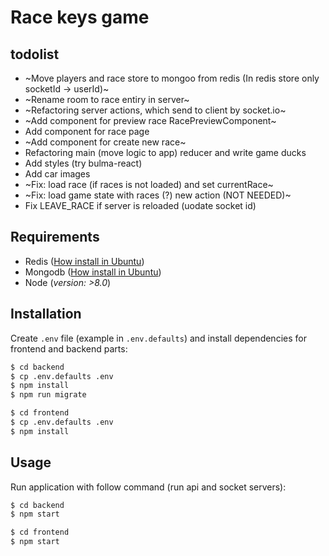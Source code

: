 # Race keys game

## todolist

- ~Move players and race store to mongoo from redis (In redis store only socketId -> userId)~
- ~Rename room to race entiry in server~
- ~Refactoring server actions, which send to client by socket.io~
- ~Add component for preview race RacePreviewComponent~
- Add component for race page
- ~Add component for create new race~
- Refactoring main (move logic to app) reducer and write game ducks
- Add styles (try bulma-react)
- Add car images
- ~Fix: load race (if races is not loaded) and set currentRace~
- ~Fix: load game state with races (?) new action (NOT NEEDED)~
- Fix LEAVE_RACE if server is reloaded (uodate socket id)

## Requirements

- Redis ([How install in Ubuntu](https://www.digitalocean.com/community/tutorials/how-to-install-and-configure-redis-on-ubuntu-16-04))
- Mongodb ([How install in Ubuntu](https://www.digitalocean.com/community/tutorials/how-to-install-mongodb-on-ubuntu-16-04))
- Node (*version: >8.0*)

## Installation

Create `.env` file (example in `.env.defaults`) and install dependencies for frontend and backend parts:

```bash
$ cd backend
$ cp .env.defaults .env
$ npm install
$ npm run migrate

$ cd frontend
$ cp .env.defaults .env
$ npm install
```

## Usage

Run application with follow command (run api and socket servers):


```bash
$ cd backend
$ npm start

$ cd frontend
$ npm start
```
